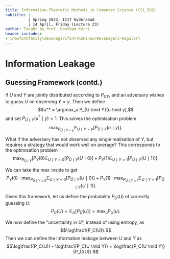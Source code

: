 ```yaml
---
title: Information-Theoretic Methods in Computer Science (CS1.502)
subtitle: |
          | Spring 2023, IIIT Hyderabad
          | 14 April, Friday (Lecture 23)
author: Taught by Prof. Gowtham Kurri
header-includes:
- \newfontfamily\devanagarifont{KohinoorDevanagari-Regular}
---
```


# Information Leakage
## Guessing Framework (contd.)
If $U$ and $Y$ are jointly distributed according to $P_{UY}$, and an adversary wishes to guess $U$ on observing $Y = y$. Then we define
$$u^* = \argmax_u P_{U \mid Y}(u \mid y),$$
and set $P_{\hat U \mid Y}(u^* \mid y) = 1$. This solves the optimisation problem
$$\max_{P_{\hat U \mid Y = y}} \mathbb{E}_{U \mid Y = y} [P_{\hat U \mid Y}(u \mid y)].$$

What if the adversary has not observed any single realisation of $Y$, but requires a strategy that would work well on average? This corresponds to the optimisation problem
$$\max_{P_{\hat U \mid Y}} \left[P_Y(0)\mathbb{E}_{U \mid Y = 0}[P_{\hat U \mid Y}(U \mid 0)] + P_Y(1)\mathbb{E}_{U \mid Y = 1}[P_{\hat U \mid Y}(U \mid 1)]\right].$$

We can take the $\max$ inside to get
$$P_Y(0) \cdot \max_{P_{\hat U \mid Y = 0}} \mathbb{E}_{U \mid Y = 0} [P_{\hat U \mid Y} (U \mid 0)] + P_Y(1) \cdot \max_{P_{\hat U \mid Y = 1}} \mathbb{E}_{U \mid Y = 1}[P_{\hat U \mid Y}(U \mid 1)].$$

Given this framework, let us define the probability $P_C(U)$ of correctly guessing $U$:
$$P_C(U) = \mathbb{E}_U[P_{\hat U}(U)] = \max_u P_U(u).$$

We now define the "uncertainty in $U$", instead of using entropy, as
$$\log\frac1{P_C(U)}.$$
Then we can define the information leakage between $U$ and $Y$ as
$$\log\frac1{P_C(U)} - \log\frac1{P_C(U \mid Y)} = \log\frac{P_C(U \mid Y)}{P_C(U)}.$$